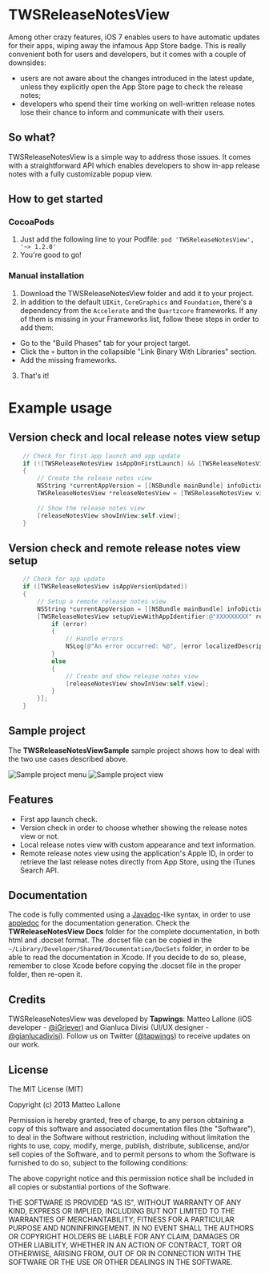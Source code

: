 TWSReleaseNotesView
===================

Among other crazy features, iOS 7 enables users to have automatic updates for their apps, wiping away the infamous App Store badge. This is really convenient both for users and developers, but it comes with a couple of downsides:

* users are not aware about the changes introduced in the latest update, unless they explicitly open the App Store page to check the release notes;
* developers who spend their time working on well-written release notes lose their chance to inform and communicate with their users.

## So what?
TWSReleaseNotesView is a simple way to address those issues. It comes with a straightforward API which enables developers to show in-app release notes with a fully customizable popup view.


## How to get started
### CocoaPods
1. Just add the following line to your Podfile: `pod 'TWSReleaseNotesView', '~> 1.2.0'`
2. You're good to go!

### Manual installation
1. Download the TWSReleaseNotesView folder and add it to your project.
2. In addition to the default `UIKit`, `CoreGraphics` and `Foundation`, there's a dependency from the `Accelerate` and the `Quartzcore` frameworks. If any of them is missing in your Frameworks list, follow these steps in order to add them:
  * Go to the "Build Phases" tab for your project target.
  * Click the `+` button in the collapsible "Link Binary With Libraries" section.
  * Add the missing frameworks.
3. That's it!

# Example usage

## Version check and local release notes view setup
```objective-c
    // Check for first app launch and app update
    if (![TWSReleaseNotesView isAppOnFirstLaunch] && [TWSReleaseNotesView isAppVersionUpdated])
    {
        // Create the release notes view
        NSString *currentAppVersion = [[NSBundle mainBundle] infoDictionary][@"CFBundleShortVersionString"];
        TWSReleaseNotesView *releaseNotesView = [TWSReleaseNotesView viewWithReleaseNotesTitle:[NSString stringWithFormat:@"What's new in version %@:", currentAppVersion] text:@"• Great new feature\n• Annoying bug wiped away\n• Optimizations and other great stuff!\n• Additional performance and stability improvements" closeButtonTitle:@"Close"];
        
        // Show the release notes view
        [releaseNotesView showInView:self.view];
    }
```

## Version check and remote release notes view setup
```objective-c
    // Check for app update
    if ([TWSReleaseNotesView isAppVersionUpdated])
    {
        // Setup a remote release notes view
        NSString *currentAppVersion = [[NSBundle mainBundle] infoDictionary][@"CFBundleShortVersionString"];
        [TWSReleaseNotesView setupViewWithAppIdentifier:@"XXXXXXXXX" releaseNotesTitle:[NSString stringWithFormat:@"What's new in version %@:", currentAppVersion] closeButtonTitle:@"Close" completionBlock:^(TWSReleaseNotesView *releaseNotesView, NSString *releaseNotesText, NSError *error){
            if (error)
            {
                // Handle errors
                NSLog(@"An error occurred: %@", [error localizedDescription]);
            }
            else
            {                
                // Create and show release notes view
                [releaseNotesView showInView:self.view];
            }
        }];
    }
```

## Sample project
The **TWSReleaseNotesViewSample** sample project shows how to deal with the two use cases described above.

![Sample project menu](TutorialImages/sampleProject01.png)    ![Sample project view](TutorialImages/sampleProject02.png)

## Features
* First app launch check.
* Version check in order to choose whether showing the release notes view or not.
* Local release notes view with custom appearance and text information.
* Remote release notes view using the application's Apple ID, in order to retrieve the last release notes directly from App Store, using the iTunes Search API.

## Documentation
The code is fully commented using a [Javadoc](http://en.wikipedia.org/wiki/Javadoc)-like syntax, in order to use [appledoc](https://github.com/tomaz/appledoc) for the documentation generation. Check the **TWReleaseNotesView Docs** folder for the complete documentation, in both html and .docset format. The .docset file can be copied in the `~/Library/Developer/Shared/Documentation/DocSets` folder, in order to be able to read the documentation in Xcode. If you decide to do so, please, remember to close Xcode before copying the .docset file in the proper folder, then re-open it.

## Credits
TWSReleaseNotesView was developed by **Tapwings**: Matteo Lallone (iOS developer - [@iGriever](https://twitter.com/iGriever)) and Gianluca Divisi (UI/UX designer - [@gianlucadivisi](https://twitter.com/gianlucadivisi)). Follow us on Twitter ([@tapwings](https://twitter.com/tapwings)) to receive updates on our work.

## License
The MIT License (MIT)

Copyright (c) 2013 Matteo Lallone

Permission is hereby granted, free of charge, to any person obtaining a copy of
this software and associated documentation files (the "Software"), to deal in
the Software without restriction, including without limitation the rights to
use, copy, modify, merge, publish, distribute, sublicense, and/or sell copies of
the Software, and to permit persons to whom the Software is furnished to do so,
subject to the following conditions:

The above copyright notice and this permission notice shall be included in all
copies or substantial portions of the Software.

THE SOFTWARE IS PROVIDED "AS IS", WITHOUT WARRANTY OF ANY KIND, EXPRESS OR
IMPLIED, INCLUDING BUT NOT LIMITED TO THE WARRANTIES OF MERCHANTABILITY, FITNESS
FOR A PARTICULAR PURPOSE AND NONINFRINGEMENT. IN NO EVENT SHALL THE AUTHORS OR
COPYRIGHT HOLDERS BE LIABLE FOR ANY CLAIM, DAMAGES OR OTHER LIABILITY, WHETHER
IN AN ACTION OF CONTRACT, TORT OR OTHERWISE, ARISING FROM, OUT OF OR IN
CONNECTION WITH THE SOFTWARE OR THE USE OR OTHER DEALINGS IN THE SOFTWARE.
